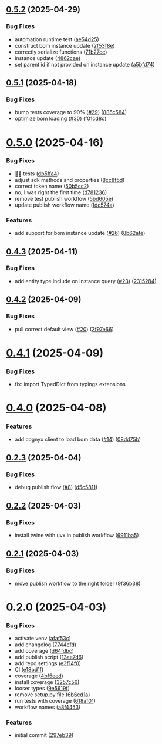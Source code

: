 ## [0.5.2](https://github.com/Cognyx/cognyx-bom-sdk/compare/v0.5.1...v0.5.2) (2025-04-29)


### Bug Fixes

* automation runtime test ([ae54d25](https://github.com/Cognyx/cognyx-bom-sdk/commit/ae54d259787f73ead360609086082ce0f74e3b44))
* construct bom instance update ([2f53f8e](https://github.com/Cognyx/cognyx-bom-sdk/commit/2f53f8ec9e828d34772b8dec6bb308df8319d87f))
* correctly serialize functions ([71b27cc](https://github.com/Cognyx/cognyx-bom-sdk/commit/71b27cc660bffac0567108fcc97379b724904068))
* instance update ([4862cae](https://github.com/Cognyx/cognyx-bom-sdk/commit/4862cae3550f135c9fbdf595c4f7f95e1da2a21d))
* set parent id if not provided on instance update ([a5bfd74](https://github.com/Cognyx/cognyx-bom-sdk/commit/a5bfd7420cff6c10876c1ed162f05d6d71e459af))



## [0.5.1](https://github.com/Cognyx/cognyx-bom-sdk/compare/v0.5.0...v0.5.1) (2025-04-18)


### Bug Fixes

* bump tests coverage to 90% ([#29](https://github.com/Cognyx/cognyx-bom-sdk/issues/29)) ([885c584](https://github.com/Cognyx/cognyx-bom-sdk/commit/885c5849cb790e3c564d9caa979691e8ab4a320c))
* optimize bom loading ([#30](https://github.com/Cognyx/cognyx-bom-sdk/issues/30)) ([f01cd8c](https://github.com/Cognyx/cognyx-bom-sdk/commit/f01cd8cf14f92cce33a4896cf8a654894402e18d))



# [0.5.0](https://github.com/Cognyx/cognyx-bom-sdk/compare/v0.4.3...v0.5.0) (2025-04-16)


### Bug Fixes

* :man_scientist: tests ([db5ffa4](https://github.com/Cognyx/cognyx-bom-sdk/commit/db5ffa4ce9df582d2e6e0393c406be148e1500a2))
* adjust sdk methods and properties ([8cc8f5d](https://github.com/Cognyx/cognyx-bom-sdk/commit/8cc8f5d71a1e9f4350eef68b2ac494068e34b90a))
* correct token name ([50b5cc2](https://github.com/Cognyx/cognyx-bom-sdk/commit/50b5cc28e44995cf8c239981ed0199b6cf9e0697))
* no, I was right the first time ([d781236](https://github.com/Cognyx/cognyx-bom-sdk/commit/d7812361b92a7f8e1b594129314add3b0f0da9ba))
* remove test publish workflow ([5bd605e](https://github.com/Cognyx/cognyx-bom-sdk/commit/5bd605eef3ee2c68402b653b919f430c7c5be61c))
* update publish workflow name ([fdc574a](https://github.com/Cognyx/cognyx-bom-sdk/commit/fdc574ab29de7f7a93ba115aac1f56925c409523))


### Features

* add support for bom instance update ([#26](https://github.com/Cognyx/cognyx-bom-sdk/issues/26)) ([8b62afe](https://github.com/Cognyx/cognyx-bom-sdk/commit/8b62afe692fa6d853589897c248d3a22e068f678))



## [0.4.3](https://github.com/Cognyx/cognyx-bom-sdk/compare/v0.4.2...v0.4.3) (2025-04-11)


### Bug Fixes

* add entity type include on instance query ([#23](https://github.com/Cognyx/cognyx-bom-sdk/issues/23)) ([2315284](https://github.com/Cognyx/cognyx-bom-sdk/commit/2315284188c4f4281af612b5a74ca320f4e3382c))



## [0.4.2](https://github.com/Cognyx/cognyx-bom-sdk/compare/v0.4.1...v0.4.2) (2025-04-09)


### Bug Fixes

* pull correct default view ([#20](https://github.com/Cognyx/cognyx-bom-sdk/issues/20)) ([2f97e66](https://github.com/Cognyx/cognyx-bom-sdk/commit/2f97e66de015c37c55317397adb74482e60a514c))



# [0.4.1](https://github.com/Cognyx/cognyx-bom-sdk/compare/v0.4.0...v0.4.1) (2025-04-09)

### Bug Fixes

- fix: import TypedDict from typings extensions

# [0.4.0](https://github.com/Cognyx/cognyx-bom-sdk/compare/v0.2.5...v0.4.0) (2025-04-08)

### Features

- add cognyx client to load bom data ([#14](https://github.com/Cognyx/cognyx-bom-sdk/issues/14)) ([08dd75b](https://github.com/Cognyx/cognyx-bom-sdk/commit/08dd75bfc6dbf972f2754d22fd01936fe642329a))

## [0.2.3](https://github.com/Cognyx/cognyx-bom-sdk/compare/v0.2.2...v0.2.3) (2025-04-04)

### Bug Fixes

- debug publish flow ([#8](https://github.com/Cognyx/cognyx-bom-sdk/issues/8)) ([d5c5811](https://github.com/Cognyx/cognyx-bom-sdk/commit/d5c5811cfb1bc9b14379818c697739221cf8885f))

## [0.2.2](https://github.com/Cognyx/cognyx-bom-sdk/compare/v0.2.1...v0.2.2) (2025-04-03)

### Bug Fixes

- install twine with uvx in publish workflow ([6911ba5](https://github.com/Cognyx/cognyx-bom-sdk/commit/6911ba530148062888ae0bbc2696d36975a99d37))

## [0.2.1](https://github.com/Cognyx/cognyx-bom-sdk/compare/v0.2.0...v0.2.1) (2025-04-03)

### Bug Fixes

- move publish workflow to the right folder ([9f36b38](https://github.com/Cognyx/cognyx-bom-sdk/commit/9f36b38dfa238ee6feb57e6a8d86f22b1f37d9fc))

# 0.2.0 (2025-04-03)

### Bug Fixes

- activate venv ([afaf53c](https://github.com/Cognyx/cognyx-bom-sdk/commit/afaf53c1a5839c6718084415f480fe39f2b1e335))
- add changelog ([7744cfd](https://github.com/Cognyx/cognyx-bom-sdk/commit/7744cfdaac37f01a0f04d8e0aab2fde8ff35615a))
- add coverage ([d64fdbc](https://github.com/Cognyx/cognyx-bom-sdk/commit/d64fdbc8545980fc50e3f77507fede420d90b15b))
- add publish script ([13ae7d6](https://github.com/Cognyx/cognyx-bom-sdk/commit/13ae7d6145b33f33cba6c61c8693879583d8eeb3))
- add repo settings ([e3f14f0](https://github.com/Cognyx/cognyx-bom-sdk/commit/e3f14f0217fe50f5ba2f8609b10c1f881132961d))
- CI ([e18bd1f](https://github.com/Cognyx/cognyx-bom-sdk/commit/e18bd1fc6c8c0083406c99f7fe9612f62be69acd))
- coverage ([4bf5eed](https://github.com/Cognyx/cognyx-bom-sdk/commit/4bf5eed0a5bdab2bc003eeef5f7fa962e6a148a3))
- install coverage ([3257c56](https://github.com/Cognyx/cognyx-bom-sdk/commit/3257c56adb7a5b0783d8ee9f3cb7226892e7fc9c))
- looser types ([9e5619f](https://github.com/Cognyx/cognyx-bom-sdk/commit/9e5619f2d9f8b2e174f99325e8d0faedc4245c75))
- remove setup.py file ([6b6cd1a](https://github.com/Cognyx/cognyx-bom-sdk/commit/6b6cd1ae2d3a53f0c3b57f28a6efb1e11538e152))
- run tests with coverage ([618af01](https://github.com/Cognyx/cognyx-bom-sdk/commit/618af01b693047dc6085a24716893734b722ee66))
- workflow names ([a8f4453](https://github.com/Cognyx/cognyx-bom-sdk/commit/a8f4453cb63d3a0c959da5a9eddcb0fa9330fee9))

### Features

- initial commit ([297eb39](https://github.com/Cognyx/cognyx-bom-sdk/commit/297eb39c1a005d4c27eb7fe64f0db0beea0d2a66))
